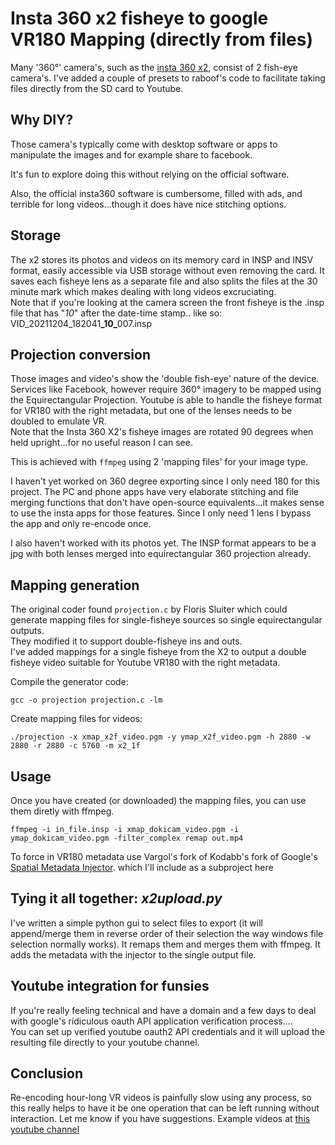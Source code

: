 # Insta 360 x2 fisheye to google VR180 Mapping (directly from files)

Many '360°' camera's, such as the [insta 360 x2](http://insta360.com/), consist of 2
fish-eye camera's. I've added a couple of presets to raboof's code to facilitate taking files directly from the SD card to Youtube.

## Why DIY?

Those camera's typically come with desktop software or apps
to manipulate the images and for example share to facebook.

It's fun to explore doing this without relying on the official software. 

Also, the official insta360 software is cumbersome, filled with ads, and terrible for long videos...though it does have nice stitching options.

## Storage

The x2 stores its photos and videos on its memory card in INSP and INSV
format, easily accessible via USB storage without even removing the card.
It saves each fisheye lens as a separate file and also splits the files at the 30 minute mark which makes dealing with long videos excruciating.  
Note that if you're looking at the camera screen the front fisheye is the .insp file that has "_10_" after the date-time stamp.. like so: VID\_20211204\_182041<b>\_10\_</b>007.insp

## Projection conversion

Those images and video's show the 'double fish-eye' nature of the device.
Services like Facebook, however require 360° imagery to be mapped using the Equirectangular Projection. 
Youtube is able to handle the fisheye format for VR180 with the right metadata, but one of the lenses needs to be doubled to emulate VR.   
Note that the Insta 360 X2's fisheye images are rotated 90 degrees when held upright...for no useful reason I can see.  

This is achieved with `ffmpeg` using 2 'mapping files' for your image type.  

I haven't yet worked on 360 degree exporting since I only need 180 for this project.  The PC and phone apps have very elaborate stitching and file merging functions that don't have open-source equivalents...it makes sense to use the insta apps for those features.  Since I only need 1 lens I bypass the app and only re-encode once.

I also haven't worked with its photos yet.  The INSP format appears to be a jpg with both lenses merged into equirectangular 360 projection already.

## Mapping generation

The original coder found `projection.c` by Floris Sluiter which could generate mapping files for single-fisheye sources so single equirectangular outputs.  
They modified it to support double-fisheye ins and outs.  
I've added mappings for a single fisheye from the X2 to output a double fisheye video suitable for Youtube VR180 with the right metadata.

Compile the generator code:

    gcc -o projection projection.c -lm

Create mapping files for videos:

    ./projection -x xmap_x2f_video.pgm -y ymap_x2f_video.pgm -h 2880 -w 2880 -r 2880 -c 5760 -m x2_1f

## Usage

Once you have created (or downloaded) the mapping files, you can use them diretly with ffmpeg.  

    ffmpeg -i in_file.insp -i xmap_dokicam_video.pgm -i ymap_dokicam_video.pgm -filter_complex remap out.mp4 

To force in VR180 metadata use Vargol's fork of Kodabb's fork of Google's [Spatial Metadata Injector](https://github.com/Vargol/spatial-media).  which I'll include as a subproject here


## Tying it all together: *x2upload.py*
I've written a simple python gui to select files to export (it will append/merge them in reverse order of their selection the way windows file selection normally works). It remaps them and merges them with ffmpeg.  It adds the metadata with the injector to the single output file.  

## Youtube integration for funsies
If you're really feeling technical and have a domain and a few days to deal with google's ridiculous oauth API application verification process....  
You can set up verified youtube oauth2 API credentials and it will upload the resulting file directly to your youtube channel.  

##  Conclusion
Re-encoding hour-long VR videos is painfully slow using any process, so this really helps to have it be one operation that can be left running without interaction.
Let me know if you have suggestions.  Example videos at [this youtube channel](https://www.youtube.com/channel/UCCXKvgol2YfeDmCFNm9CYbg/videos )
